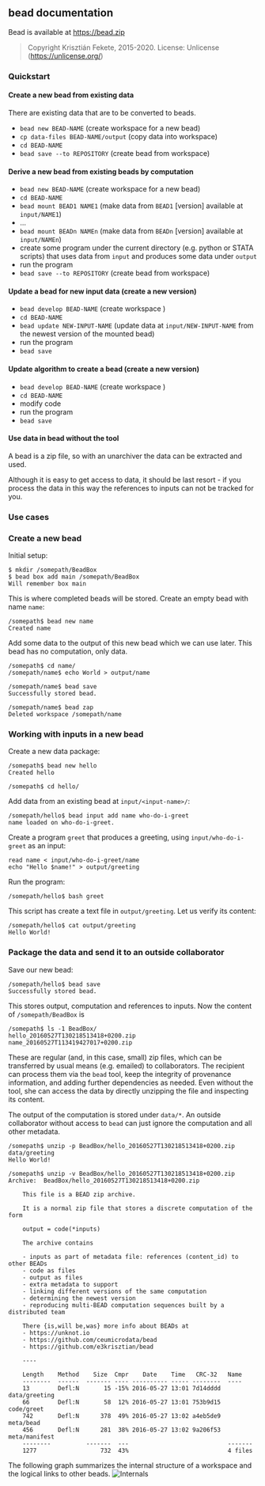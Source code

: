 ## bead documentation

Bead is available at https://bead.zip

> Copyright Krisztián Fekete, 2015-2020. License: Unlicense (https://unlicense.org/)

### Quickstart
#### <a name="create-from-data"></a>Create a new bead from existing data

There are existing data that are to be converted to beads.

- `bead new BEAD-NAME`  (create workspace for a new bead)
- `cp data-files BEAD-NAME/output`  (copy data into workspace)
- `cd BEAD-NAME`
- `bead save --to REPOSITORY`  (create bead from workspace)


#### <a name="derive-new"></a>Derive a new bead from existing beads by computation

- `bead new BEAD-NAME`  (create workspace for a new bead)
- `cd BEAD-NAME`
- `bead mount BEAD1 NAME1`  (make data from `BEAD1` [version] available at `input/NAME1`)
- ...
- `bead mount BEADn NAMEn`  (make data from `BEADn` [version] available at `input/NAMEn`)
- create some program under the current directory (e.g. python or STATA scripts) that uses data from `input` and produces some data under `output`
- run the program
- `bead save --to REPOSITORY`  (create bead from workspace)


#### <a name="update-with-new-data"></a>Update a bead for new input data (create a new version)

- `bead develop BEAD-NAME`  (create workspace )
- `cd BEAD-NAME`
- `bead update NEW-INPUT-NAME` (update data at `input/NEW-INPUT-NAME` from the newest version of the mounted bead)
- run the program
- `bead save`


#### <a name="update-with-new-algorithm"></a>Update algorithm to create a bead (create a new version)

- `bead develop BEAD-NAME`  (create workspace )
- `cd BEAD-NAME`
- modify code
- run the program
- `bead save`

#### <a name="oblivous-use"></a>Use data in bead without the tool

A bead is a zip file, so with an unarchiver the data can be extracted and used.

Although it is easy to get access to data, it should be last resort - if you process the data in this way the references to inputs can not be tracked for you.

### Use cases

### Create a new bead

Initial setup:
```shell
$ mkdir /somepath/BeadBox
$ bead box add main /somepath/BeadBox
Will remember box main
```
This is where completed beads will be stored. Create an empty bead with name `name`:

    /somepath$ bead new name
    Created name
    
Add some data to the output of this new bead which we can use later. This bead has no computation, only data.

    /somepath$ cd name/
    /somepath/name$ echo World > output/name
    
    /somepath/name$ bead save
    Successfully stored bead.
    
    /somepath/name$ bead zap
    Deleted workspace /somepath/name

### Working with inputs in a new bead 

Create a new data package:

    /somepath$ bead new hello
    Created hello

    /somepath$ cd hello/

Add data from an existing bead at `input/<input-name>/`:

    /somepath/hello$ bead input add name who-do-i-greet
    name loaded on who-do-i-greet.

Create a program `greet` that produces a greeting, using `input/who-do-i-greet` as an input:

    read name < input/who-do-i-greet/name
    echo "Hello $name!" > output/greeting

Run the program:

    /somepath/hello$ bash greet 

This script has create a text file in `output/greeting`. Let us verify its content:

    /somepath/hello$ cat output/greeting
    Hello World!

### Package the data and send it to an outside collaborator

Save our new bead:

    /somepath/hello$ bead save
    Successfully stored bead.

This stores output, computation and references to inputs. Now the content of `/somepath/BeadBox` is

    /somepath$ ls -1 BeadBox/
    hello_20160527T130218513418+0200.zip
    name_20160527T113419427017+0200.zip

These are regular (and, in this case, small) zip files, which can be transferred by usual means (e.g. emailed) to collaborators. The recipient can process them via the `bead` tool, keep the integrity of provenance information, and adding further dependencies as needed. Even without the tool, she can access the data by directly unzipping the file and inspecting its content.

The output of the computation is stored under `data/*`. An outside collaborator without access to `bead` can just ignore the computation and all other metadata.

    /somepath$ unzip -p BeadBox/hello_20160527T130218513418+0200.zip data/greeting
    Hello World!
    
    /somepath$ unzip -v BeadBox/hello_20160527T130218513418+0200.zip 
    Archive:  BeadBox/hello_20160527T130218513418+0200.zip
		
		This file is a BEAD zip archive.
		
		It is a normal zip file that stores a discrete computation of the form
		
		output = code(*inputs)
		
		The archive contains

		- inputs as part of metadata file: references (content_id) to other BEADs
		- code as files
        - output as files
        - extra metadata to support
        - linking different versions of the same computation
        - determining the newest version
        - reproducing multi-BEAD computation sequences built by a distributed team

        There {is,will be,was} more info about BEADs at
        - https://unknot.io
        - https://github.com/ceumicrodata/bead
        - https://github.com/e3krisztian/bead

        ----

        Length    Method    Size  Cmpr    Date    Time   CRC-32   Name
        --------  ------  ------- ---- ---------- ----- --------  ----
        13        Defl:N       15 -15% 2016-05-27 13:01 7d14dddd  data/greeting
        66        Defl:N       58  12% 2016-05-27 13:01 753b9d15  code/greet
        742       Defl:N      378  49% 2016-05-27 13:02 a4eb5de9  meta/bead
        456       Defl:N      281  38% 2016-05-27 13:02 9a206f53  meta/manifest
        --------          -------  ---                            -------
        1277                  732  43%                            4 files

The following graph summarizes the internal structure of a workspace and the logical links to other beads.
![Internals](./internals.png)
